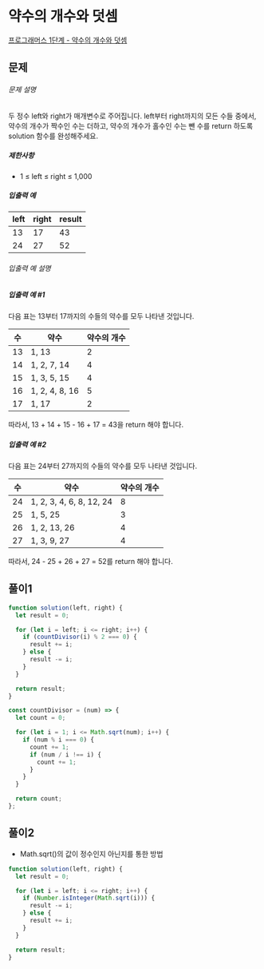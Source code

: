 # 약수의 개수와 덧셈

[프로그래머스 1단계 - 약수의 개수와 덧셈](https://school.programmers.co.kr/learn/courses/30/lessons/77884)

## 문제

###### 문제 설명

두 정수 left와 right가 매개변수로 주어집니다. left부터 right까지의 모든 수들 중에서, 약수의 개수가 짝수인 수는 더하고, 약수의 개수가 홀수인 수는 뺀 수를 return 하도록 solution 함수를 완성해주세요.

##### 제한사항

- 1 ≤ left ≤ right ≤ 1,000

##### 입출력 예

| left | right | result |
| ---- | ----- | ------ |
| 13   | 17    | 43     |
| 24   | 27    | 52     |

###### 입출력 예 설명

##### 입출력 예 #1

다음 표는 13부터 17까지의 수들의 약수를 모두 나타낸 것입니다.

| 수  | 약수           | 약수의 개수 |
| --- | -------------- | ----------- |
| 13  | 1, 13          | 2           |
| 14  | 1, 2, 7, 14    | 4           |
| 15  | 1, 3, 5, 15    | 4           |
| 16  | 1, 2, 4, 8, 16 | 5           |
| 17  | 1, 17          | 2           |

따라서, 13 + 14 + 15 - 16 + 17 = 43을 return 해야 합니다.

##### 입출력 예 #2

다음 표는 24부터 27까지의 수들의 약수를 모두 나타낸 것입니다.

| 수  | 약수                     | 약수의 개수 |
| --- | ------------------------ | ----------- |
| 24  | 1, 2, 3, 4, 6, 8, 12, 24 | 8           |
| 25  | 1, 5, 25                 | 3           |
| 26  | 1, 2, 13, 26             | 4           |
| 27  | 1, 3, 9, 27              | 4           |

따라서, 24 - 25 + 26 + 27 = 52를 return 해야 합니다.

## 풀이1

```javascript
function solution(left, right) {
  let result = 0;

  for (let i = left; i <= right; i++) {
    if (countDivisor(i) % 2 === 0) {
      result += i;
    } else {
      result -= i;
    }
  }

  return result;
}

const countDivisor = (num) => {
  let count = 0;

  for (let i = 1; i <= Math.sqrt(num); i++) {
    if (num % i === 0) {
      count += 1;
      if (num / i !== i) {
        count += 1;
      }
    }
  }

  return count;
};
```

## 풀이2

- Math.sqrt()의 값이 정수인지 아닌지를 통한 방법

```javascript
function solution(left, right) {
  let result = 0;

  for (let i = left; i <= right; i++) {
    if (Number.isInteger(Math.sqrt(i))) {
      result -= i;
    } else {
      result += i;
    }
  }

  return result;
}
```
